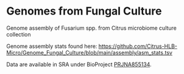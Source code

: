 # Genomes from Fungal Culture

Genome assembly of Fusarium spp. from Citrus microbiome culture collection

Genome assembly stats found here: https://github.com/Citrus-HLB-Micro/Genome_Fungal_Culture/blob/main/assembly/asm_stats.tsv

Data are available in SRA under BioProject [PRJNA855134](https://www.ncbi.nlm.nih.gov/bioproject/PRJNA855134).
